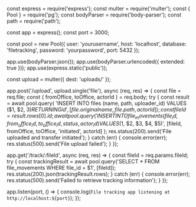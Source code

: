 
const express = require('express');
const multer = require('multer');
const { Pool } = require('pg');
const bodyParser = require('body-parser');
const path = require('path');

const app = express();
const port = 3000;

const pool = new Pool({
    user: 'yourusername',
    host: 'localhost',
    database: 'filetracking',
    password: 'yourpassword',
    port: 5432
});

app.use(bodyParser.json());
app.use(bodyParser.urlencoded({ extended: true }));
app.use(express.static('public'));

const upload = multer({ dest: 'uploads/' });

app.post('/upload', upload.single('file'), async (req, res) => {
    const file = req.file;
    const { fromOffice, toOffice, actorId } = req.body;
    try {
        const result = await pool.query(
            'INSERT INTO files (name, path, uploader_id) VALUES ($1, $2, $3) RETURNING id',
            [file.originalname, file.path, actorId]
        );
        const fileId = result.rows[0].id;
        await pool.query(
            'INSERT INTO file_movements (file_id, from_office_id, to_office_id, status, actor_id) VALUES ($1, $2, $3, $4, $5)',
            [fileId, fromOffice, toOffice, 'initiated', actorId]
        );
        res.status(200).send('File uploaded and transfer initiated');
    } catch (err) {
        console.error(err);
        res.status(500).send('File upload failed');
    }
});

app.get('/track/:fileId', async (req, res) => {
    const fileId = req.params.fileId;
    try {
        const trackingResult = await pool.query('SELECT * FROM file_movements WHERE file_id = $1', [fileId]);
        res.status(200).json(trackingResult.rows);
    } catch (err) {
        console.error(err);
        res.status(500).send('Failed to retrieve tracking information');
    }
});

app.listen(port, () => {
    console.log(`File tracking app listening at http://localhost:${port}`);
});
